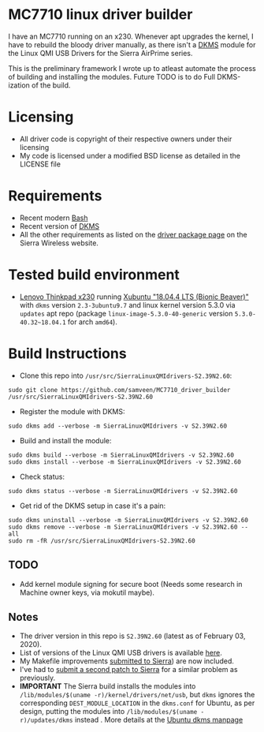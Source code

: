 # MC7710 linux driver builder

I have an MC7710 running on an x230. Whenever apt upgrades the kernel, I have to
rebuild the bloody driver manually, as there isn't a [DKMS](https://github.com/dell-oss/dkms) module for the Linux
QMI USB Drivers for the Sierra AirPrime series.

This is the preliminary framework I wrote up to atleast automate the process of 
building and installing the modules. Future TODO is to do Full DKMS-ization of the build.

# Licensing

- All driver code is copyright of their respective owners under their licensing
- My code is licensed under a modified BSD license as detailed in the LICENSE file

# Requirements

- Recent modern [Bash](https://www.gnu.org/software/bash/)
- Recent version of [DKMS](https://github.com/dell/dkms)
- All the other requirements as listed on the [driver package page](https://source.sierrawireless.com/resources/airprime/software/usb-drivers-linux-qmi-software-s2,-d-,37n2,-d-,58/) on the Sierra Wireless website.

# Tested build environment

- [Lenovo Thinkpad x230](https://www.lenovo.com/gb/en/laptops/thinkpad/x-series/x230/) running [Xubuntu "18.04.4 LTS (Bionic Beaver)"](https://xubuntu.org/download) with `dkms` version `2.3-3ubuntu9.7` and linux kernel version 5.3.0 via `updates` apt repo (package `linux-image-5.3.0-40-generic` version `5.3.0-40.32~18.04.1` for arch `amd64`).


# Build Instructions

- Clone this repo into `/usr/src/SierraLinuxQMIdrivers-S2.39N2.60`:
```
sudo git clone https://github.com/samveen/MC7710_driver_builder /usr/src/SierraLinuxQMIdrivers-S2.39N2.60
```

- Register the module with DKMS:
```
sudo dkms add --verbose -m SierraLinuxQMIdrivers -v S2.39N2.60
```

- Build and install the module:
```
sudo dkms build --verbose -m SierraLinuxQMIdrivers -v S2.39N2.60
sudo dkms install --verbose -m SierraLinuxQMIdrivers -v S2.39N2.60
```

- Check status:
```
sudo dkms status --verbose -m SierraLinuxQMIdrivers -v S2.39N2.60
```

- Get rid of the DKMS setup in case it's a pain:
```
sudo dkms uninstall --verbose -m SierraLinuxQMIdrivers -v S2.39N2.60
sudo dkms remove --verbose -m SierraLinuxQMIdrivers -v S2.39N2.60 --all
sudo rm -fR /usr/src/SierraLinuxQMIdrivers-S2.39N2.60
```

## TODO
- Add kernel module signing for secure boot (Needs some research in Machine owner keys, via mokutil maybe).

## Notes

- The driver version in this repo is `S2.39N2.60` (latest as of February 03, 2020).
- List of versions of the Linux QMI USB drivers is available
  [here](https://source.sierrawireless.com/resources/airprime/software/usb-drivers-linux-qmi-software-history/).
- My Makefile improvements [submitted to Sierra](https://forum.sierrawireless.com/t/patches-to-sierra-linux-qmi-drivers-version-s2-37n2-57/16899/3)) are now included.
- I've had to [submit a second patch to Sierra](https://forum.sierrawireless.com/t/patches-to-sierra-linux-qmi-drivers-version-s2-39n2-60/19221) for a similar problem as previously.
- **IMPORTANT** The Sierra build installs the modules into `/lib/modules/$(uname -r)/kernel/drivers/net/usb`, but `dkms` ignores  the corresponding `DEST_MODULE_LOCATION` in the `dkms.conf` for Ubuntu, as per design, putting the modules into `/lib/modules/$(uname -r)/updates/dkms` instead . More details at the [Ubuntu dkms manpage](http://manpages.ubuntu.com/manpages/bionic/man8/dkms.8.html#dkms.conf)
